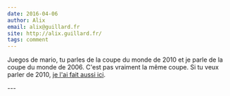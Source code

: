 ```yaml
---
date: 2016-04-06
author: Alix
email: alix@guillard.fr
site: http://alix.guillard.fr/
tags: comment
---
```


<p>Juegos de mario, tu parles de la coupe du monde de 2010 et je parle de la coupe du monde de 2006. C'est pas vraiment la même coupe. Si tu veux parler de 2010, <a href="http://meinamsterdam.nl/coupe-du-monde-parentese-culturelle" hreflang="fr" title="la coupe du monde de 2010">je l'ai fait aussi ici</a>.</p>
---
